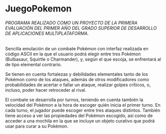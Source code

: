 # JuegoPokemon

###### PROGRAMA REALIZADO COMO UN PROYECTO DE LA PRIMERA EVALUACIÓN DEL PRIMER AÑO DEL GRADO SUPERIOR DE DESARROLLO DE APLICACIONES MULTIPLATAFORMA.

Sencilla emulación de un combate Pokémon con interfaz realizada en código ASCII en la que el usuario podrá elegir entre tres Pokémon (Bulbasaur, Squirtle o Charmander), y, según el que escoja, se enfrentará al de tipo elemental contrario.

Se tienen en cuenta fortalezas y debilidades elementales tanto de los Pokémon como de los ataques, además de otros modificadores como probabilidades de acertar o fallar un ataque, realizar golpes críticos, o, incluso, poder hacer retroceder al rival.

El combate se desarrolla por turnos, teniendo en cuenta también la velocidad del Pokémon a la hora de escoger quién inicia el primer turno. En cada turno, el jugador puede escoger entre tres ataques distintos. También tiene acceso a ver las propiedades del Pokémon escogido, así como de acceder a una mochila en la que se incluye un objeto curativo que podrá usar para curar a su Pokémon.
